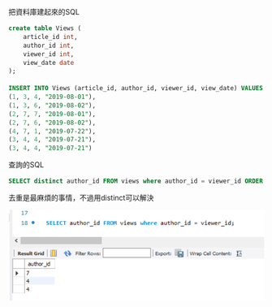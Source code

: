 把資料庫建起來的SQL
```SQL
create table Views (
	article_id int,
    author_id int,
    viewer_id int,
    view_date date
);

INSERT INTO Views (article_id, author_id, viewer_id, view_date) VALUES
(1, 3, 4, "2019-08-01"),
(1, 3, 6, "2019-08-02"),
(2, 7, 7, "2019-08-01"),
(2, 7, 6, "2019-08-02"),
(4, 7, 1, "2019-07-22"),
(3, 4, 4, "2019-07-21"),
(3, 4, 4, "2019-07-21")
```

查詢的SQL
```SQL
SELECT distinct author_id FROM views where author_id = viewer_id ORDER BY author_id;
```

去重是最麻煩的事情，不過用distinct可以解決

![Alt text](image-2.png)